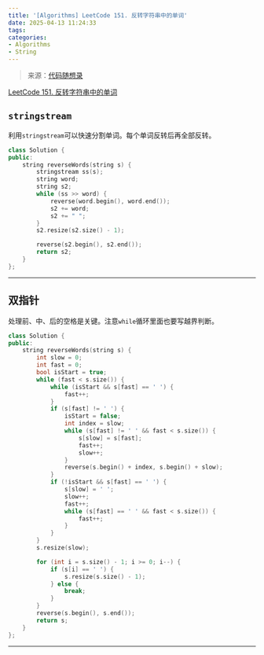 ```yaml
---
title: '[Algorithms] LeetCode 151. 反转字符串中的单词'
date: 2025-04-13 11:24:33
tags:
categories:
- Algorithms
- String
---
```


> 来源：[代码随想录](https://programmercarl.com/)

[LeetCode 151. 反转字符串中的单词](https://leetcode.cn/problems/reverse-words-in-a-string/)

## `stringstream`

利用`stringstream`可以快速分割单词。每个单词反转后再全部反转。

```cpp
class Solution {
public:
    string reverseWords(string s) {
        stringstream ss(s);
        string word;
        string s2;
        while (ss >> word) {
            reverse(word.begin(), word.end());
            s2 += word;
            s2 += " ";
        }
        s2.resize(s2.size() - 1);

        reverse(s2.begin(), s2.end());
        return s2;
    }
};
```

---

## 双指针

处理前、中、后的空格是关键。注意`while`循环里面也要写越界判断。

```cpp
class Solution {
public:
    string reverseWords(string s) {
        int slow = 0;
        int fast = 0;
        bool isStart = true;
        while (fast < s.size()) {
            while (isStart && s[fast] == ' ') {
                fast++;
            }
            if (s[fast] != ' ') {
                isStart = false;
                int index = slow;
                while (s[fast] != ' ' && fast < s.size()) {
                    s[slow] = s[fast];
                    fast++;
                    slow++;
                }
                reverse(s.begin() + index, s.begin() + slow);
            }
            if (!isStart && s[fast] == ' ') {
                s[slow] = ' ';
                slow++;
                fast++;
                while (s[fast] == ' ' && fast < s.size()) {
                    fast++;
                }
            }
        }
        s.resize(slow);

        for (int i = s.size() - 1; i >= 0; i--) {
            if (s[i] == ' ') {
                s.resize(s.size() - 1);
            } else {
                break;
            }
        }
        reverse(s.begin(), s.end());
        return s;
    }
};
```

---
